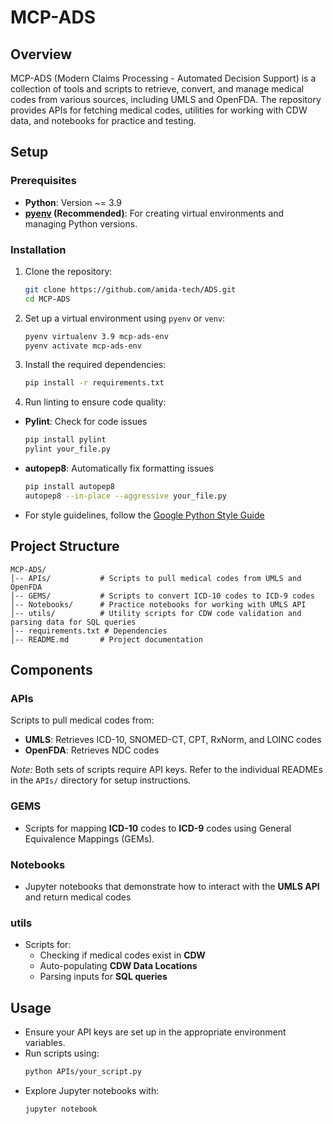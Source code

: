 # MCP-ADS

## Overview
MCP-ADS (Modern Claims Processing - Automated Decision Support) is a collection of tools and scripts to retrieve, convert, and manage medical codes from various sources, including UMLS and OpenFDA. The repository provides APIs for fetching medical codes, utilities for working with CDW data, and notebooks for practice and testing.

## Setup
### Prerequisites
- **Python**: Version ~= 3.9
- **[pyenv](https://github.com/pyenv/pyenv) (Recommended)**: For creating virtual environments and managing Python versions.

### Installation
1. Clone the repository:
   ```sh
   git clone https://github.com/amida-tech/ADS.git
   cd MCP-ADS
   ```
2. Set up a virtual environment using `pyenv` or `venv`:
   ```sh
   pyenv virtualenv 3.9 mcp-ads-env
   pyenv activate mcp-ads-env
   ```
3. Install the required dependencies:
   ```sh
   pip install -r requirements.txt
   ```
4. Run linting to ensure code quality:
   
- **Pylint**: Check for code issues
   ```sh
   pip install pylint
   pylint your_file.py
   ```

- **autopep8**: Automatically fix formatting issues
   ```sh
   pip install autopep8
   autopep8 --in-place --aggressive your_file.py
   ``` 

- For style guidelines, follow the [Google Python Style Guide](https://google.github.io/styleguide/pyguide.html)

## Project Structure
```
MCP-ADS/
│-- APIs/           # Scripts to pull medical codes from UMLS and OpenFDA
│-- GEMS/           # Scripts to convert ICD-10 codes to ICD-9 codes
│-- Notebooks/      # Practice notebooks for working with UMLS API
│-- utils/          # Utility scripts for CDW code validation and parsing data for SQL queries
│-- requirements.txt # Dependencies
│-- README.md       # Project documentation
```

## Components
### **APIs**
Scripts to pull medical codes from:
- **UMLS**: Retrieves ICD-10, SNOMED-CT, CPT, RxNorm, and LOINC codes
- **OpenFDA**: Retrieves NDC codes

*Note:* Both sets of scripts require API keys. Refer to the individual READMEs in the `APIs/` directory for setup instructions.

### **GEMS**
- Scripts for mapping **ICD-10** codes to **ICD-9** codes using General Equivalence Mappings (GEMs).

### **Notebooks**
- Jupyter notebooks that demonstrate how to interact with the **UMLS API** and return medical codes

### **utils**
- Scripts for:
  - Checking if medical codes exist in **CDW**
  - Auto-populating **CDW Data Locations**
  - Parsing inputs for **SQL queries**

## Usage
- Ensure your API keys are set up in the appropriate environment variables.
- Run scripts using:
  ```sh
  python APIs/your_script.py
  ```
- Explore Jupyter notebooks with:
  ```sh
  jupyter notebook
  ```
